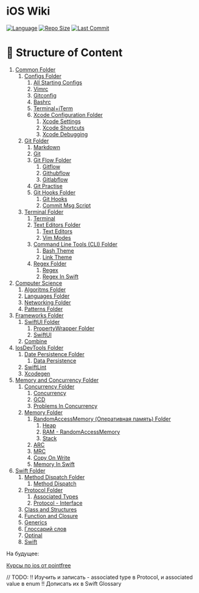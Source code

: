 # iOS Wiki

[![Language](https://img.shields.io/badge/Language-Swift-green&logo=Swift.svg)]()
[![Repo Size](https://img.shields.io/github/repo-size/eldaroid/iOSWiki)]()
[![Last Commit](https://img.shields.io/github/last-commit/eldaroid/iOSWiki)]()

# 📝 Structure of Content

1. [Common Folder](/1%20Common/)
    1. [Configs Folder](/1%20Common/1.1%20Configs/)
        1. [All Starting Configs](/1%20Common/1.1%20Configs/1.1.1%20AllStartingConfigs.md)
        2. [Vimrc](/1%20Common/1.1%20Configs/1.1.2%20vimrc.md)
        3. [Gitconfig](/1%20Common/1.1%20Configs/1.1.3%20gitconfig.md)
        4. [Bashrc](/1%20Common/1.1%20Configs/1.1.4%20bashrc.md)
        5. [Terminal+iTerm](/1%20Common/1.1%20Configs/)
        6. [Xcode Configuration Folder](/1%20Common/1.1%20Configs/1.1.6%20Xcode/)
            1. [Xcode Settings](/1%20Common/1.1%20Configs/1.1.6%20Xcode/1.1.6.1%20XcodeSetting.md)
            2. [Xcode Shortcuts](/1%20Common/1.1%20Configs/1.1.6%20Xcode/1.1.6.2%20Shortcuts.md)
            3. [Xcode Debugging](/1%20Common/1.1%20Configs/1.1.6%20Xcode/1.1.6.3%20Debugging.md)
    2. [Git Folder](/1%20Common/Git)
        1. [Markdown](/1%20Common/1.2%20Git/1.1.1%20Markdown.md)
        2. [Git](/1%20Common/1.2%20Git/1.2.2%20Git.md)
        3. [Git Flow Folder](/1%20Common/1.2%20Git/1.2.3%20Flow/)
            1. [Gitflow](/1%20Common/1.2%20Git/1.2.3%20Flow/1.2.3.1%20Gitflow.md)
            1. [Githubflow](/1%20Common/1.2%20Git/1.2.3%20Flow/1.2.3.2%20Githubflow.md)
            1. [Gitlabflow](/1%20Common/1.2%20Git/1.2.3%20Flow/1.2.3.3%20Gitlabflow.md)
        4. [Git Practise](/1%20Common/1.2%20Git/1.2.4%20GitPractise.md)
        5. [Git Hooks Folder](/1%20Common/1.2%20Git/1.2.5%20GitHook/)
            1. [Git Hooks](/1%20Common/1.2%20Git/1.2.5%20GitHook/1.2.5.1%20GitHook.md)
            2. [Commit Msg Script](/1%20Common/1.2%20Git/1.2.5%20GitHook/.commit-msg.md)
    3. [Terminal Folder](/1%20Common/1.3%20Terminal/)
        1. [Terminal](/1%20Common/1.3%20Terminal/1.3.1%20Teminal.md)
        2. [Text Editors Folder](/1%20Common/1.3%20Terminal/1.3.2%20TextEditors/)
            1. [Text Editors](/1%20Common/1.3%20Terminal/1.3.2%20TextEditors/1.3.2.1%20TextEditors.md)
            2. [Vim Modes](/1%20Common/1.3%20Terminal/1.3.2%20TextEditors/1.3.2.2%20VimModes.md)
        3. [Command Line Tools (CLI) Folder](./1%20Common/1.3%20Terminal/1.3.3%20CLI/)
            1. [Bash Theme](/1%20Common/1.3%20Terminal/1.3.3%20CLI/1.3.3.1%20Bash.md)
            2. [Link Theme](/1%20Common/1.3%20Terminal/1.3.3%20CLI/1.3.3.2%20Link(ln).md)
        4. [Regex Folder](/1%20Common/1.3%20Terminal/1.3.4%20Regex/)
            1. [Regex](/1%20Common/1.3%20Terminal/1.3.4%20Regex/1.3.4.1%20Regex.md)
            2. [Regex In Swift](/1%20Common/1.3%20Terminal/1.3.4%20Regex/1.3.4.2%20RegexInSwift.md)
2. [Computer Science](/2%20ComputerScience/)
    1. [Algoritms Folder](/2%20ComputerScience/2.1%20Algoritms/)
    2. [Languages Folder](/2%20ComputerScience/2.2%20Languages/)
    3. [Networking Folder](/2%20ComputerScience/2.3%20Networking/)
    4. [Patterns Folder](/2%20ComputerScience/2.4%20Patterns/)
3. [Frameworks Folder](/Frameworks)
    1. [SwiftUI Folder](/Frameworks/SwiftUI)
        1. [PropertyWrapper Folder](/Frameworks/SwiftUI/PropertyWrapper/)
        2. [SwiftUI](/Frameworks/SwiftUI/SwiftUI.md)
    2. [Combine](/Frameworks/Combine.md)
4. [IosDevTools Folder](/IosDevTools)
    1. [Date Persistence Folder](/IosDevTools/Persistence/)
        1. [Data Persistence](/IosDevTools/Persistence/DataPersistance.md)
    1. [SwiftLint](/IosDevTools/SwiftLint.md)
    2. [Xcodegen](/IosDevTools/Xcodegen.md)
5. [Memory and Concurrency Folder](/Memory%20and%20Concurrency)
    1. [Concurrency Folder](/Memory%20and%20Concurrency/Concurrency)
        1. [Concurrency](/Memory%20and%20Concurrency/Concurrency/Concurrency.md)
        2. [GCD](/Memory%20and%20Concurrency/Concurrency/GCD.md)
        3. [Problems In Concurrency](/Memory%20and%20Concurrency/Concurrency/ProblemsOfConcurrency.md)
    2. [Memory Folder](/Memory%20and%20Concurrency/Memory/)
        1. [RandomAccessMemory (Оперативная память) Folder](/Memory%20and%20Concurrency/Memory/RandomAccessMemory/)
            1. [Heap](/Memory%20and%20Concurrency/Memory/RandomAccessMemory/Heap.md)
            2. [RAM - RandomAccessMemory](/Memory%20and%20Concurrency/Memory/RandomAccessMemory/RAM.md)
            3. [Stack](/Memory%20and%20Concurrency/Memory/RandomAccessMemory/Stack.md)
        2. [ARC](/Memory%20and%20Concurrency/Memory/ARC.md)
        3. [MRC](/Memory%20and%20Concurrency/Memory/MRC.md)
        4. [Copy On Write](/Memory%20and%20Concurrency/Memory/Copy-On-Write.md)
        5. [Memory In Swift](/Memory%20and%20Concurrency/Memory/MemoryInSwift.md)
6. [Swift Folder](/Swift)
    1. [Method Dispatch Folder](/Swift/MethodDispatch/)
        1. [Method Dispatch](/Swift/MethodDispatch/MethodDispatch.md)
    2. [Protocol Folder](/Swift/Protocol/)
        1. [Associated Types](/Swift/Protocol/AssociatedTypes.md)
        2. [Protocol - Interface](/Swift/Protocol/Protocol.md)
    3. [Class and Structures](/Swift/Class%20and%20Structures.md)
    4. [Function and Closure](/Swift/Function%20and%20Closure.md)
    5. [Generics](/Swift/Generics.md)
    6. [Глоссарий слов](/Swift/Glossary.md)
    7. [Optinal](/Swift/Optional.md)
    8. [Swift](/Swift/Swift.md)

На будущее:

[Курсы по ios от pointfree](https://www.pointfree.co/pricing)

// TODO:
!! Изучить и записать - associated type в Protocol, и associated value в enum
!! Дописать их в Swift Glossary
